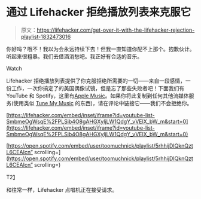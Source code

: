 # 通过 Lifehacker 拒绝播放列表来克服它

> 原文：<https://lifehacker.com/get-over-it-with-the-lifehacker-rejection-playlist-1832473016>

你好吗？哦不！我以为会永远持续下去！但我一直知道你配不上那个。抱歉伙计。听起来很粗暴。我们去借酒消愁吧。我正好有合适的音乐。

Watch

Lifehacker 拒绝播放列表提供了你克服拒绝所需要的一切——来自一段感情，一份工作，一次你搞定了的美国偶像试镜，但是忘了那些失败者吧！下面我们有 YouTube 和 Spotify，这里有[Apple Music](https://itunes.apple.com/us/playlist/lets-get-over-it-lifehackers-rejection-songs/pl.u-bEdGcmrxVq)。如果你将此复制到任何其他流媒体服务(使用类似 [Tune My Music](https://www.tunemymusic.com) 的东西)，请在评论中链接它——我们不会拒绝你。

 [https://lifehacker.com/embed/inset/iframe?id=youtube-list-SmbmeOgWsqE%2FPLSib4O8gAHGXyljLW1QdgY_vVElX_bW_m&start=0](https://lifehacker.com/embed/inset/iframe?id=youtube-list-SmbmeOgWsqE%2FPLSib4O8gAHGXyljLW1QdgY_vVElX_bW_m&start=0) 

[https://open.spotify.com/embed/user/toomuchnick/playlist/5rhhijDIQknQztL6CEAIcn” scrolling=](https://open.spotify.com/embed/user/toomuchnick/playlist/5rhhijDIQknQztL6CEAIcn” scrolling=)

T2】

和往常一样，Lifehacker 点唱机正在接受请求。